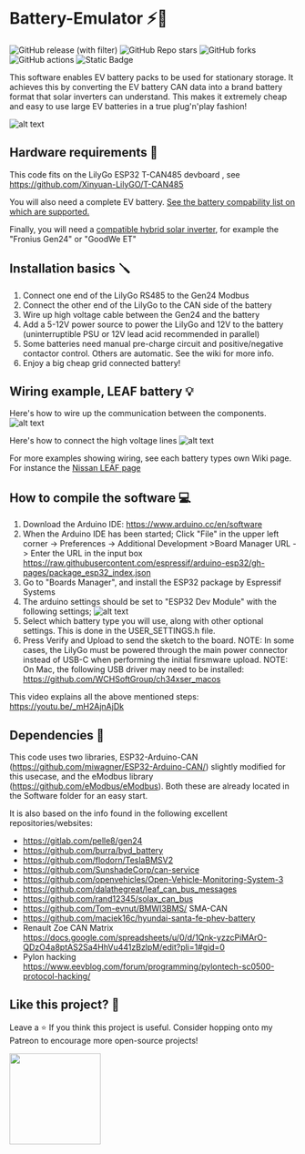 # Battery-Emulator ⚡🔋
![GitHub release (with filter)](https://img.shields.io/github/v/release/dalathegreat/BYD-Battery-Emulator-For-Gen24?color=%23008000)
![GitHub Repo stars](https://img.shields.io/github/stars/dalathegreat/Battery-Emulator?style=flat&color=%23128512)
![GitHub forks](https://img.shields.io/github/forks/dalathegreat/Battery-Emulator?style=flat&color=%23128512)
![GitHub actions](https://img.shields.io/github/actions/workflow/status/dalathegreat/BYD-Battery-Emulator-For-Gen24/compile-all-batteries.yml?color=0E810E)
![Static Badge](https://img.shields.io/badge/made-with_love-blue?color=%23008000)

This software enables EV battery packs to be used for stationary storage. It achieves this by converting the EV battery CAN data into a brand battery format that solar inverters can understand. This makes it extremely cheap and easy to use large EV batteries in a true plug'n'play fashion!

![alt text](https://github.com/dalathegreat/BYD-Battery-Emulator-For-Gen24/blob/main/Images/Fronius.png)

## Hardware requirements 📜
This code fits on the LilyGo ESP32 T-CAN485 devboard , see https://github.com/Xinyuan-LilyGO/T-CAN485

You will also need a complete EV battery. [See the battery compability list on which are supported.](https://github.com/dalathegreat/BYD-Battery-Emulator-For-Gen24/wiki#supported-batteries-list)

Finally, you will need a [compatible hybrid solar inverter](https://github.com/dalathegreat/BYD-Battery-Emulator-For-Gen24/wiki#supported-inverters-list), for example the "Fronius Gen24" or "GoodWe ET"

## Installation basics 🪛
1. Connect one end of the LilyGo RS485 to the Gen24 Modbus
2. Connect the other end of the LilyGo to the CAN side of the battery
3. Wire up high voltage cable between the Gen24 and the battery
4. Add a 5-12V power source to power the LilyGo and 12V to the battery (uninterruptible PSU or 12V lead acid recommended in parallel)
5. Some batteries need manual pre-charge circuit and positive/negative contactor control. Others are automatic. See the wiki for more info.
6. Enjoy a big cheap grid connected battery!

## Wiring example, LEAF battery 💡
Here's how to wire up the communication between the components.
![alt text](https://github.com/dalathegreat/BYD-Battery-Emulator-For-Gen24/blob/main/Images/Wiring.png)

Here's how to connect the high voltage lines
![alt text](https://github.com/dalathegreat/BYD-Battery-Emulator-For-Gen24/blob/main/Images/HighVoltageWiring.png)

For more examples showing wiring, see each battery types own Wiki page. For instance the [Nissan LEAF page](https://github.com/dalathegreat/BYD-Battery-Emulator-For-Gen24/wiki/Nissan-LEAF-battery#wiring-diagram)

## How to compile the software 💻
1. Download the Arduino IDE: https://www.arduino.cc/en/software
2. When the Arduino IDE has been started;
Click "File" in the upper left corner -> Preferences -> Additional Development >Board Manager URL -> Enter the URL in the input box https://raw.githubusercontent.com/espressif/arduino-esp32/gh-pages/package_esp32_index.json
3. Go to "Boards Manager", and install the ESP32 package by Espressif Systems
4. The arduino settings should be set to "ESP32 Dev Module" with the following settings;
![alt text](https://github.com/Xinyuan-LilyGO/T-CAN485/blob/main/img/arduino_setting.png)
5. Select which battery type you will use, along with other optional settings. This is done in the USER_SETTINGS.h file.
6. Press Verify and Upload to send the sketch to the board.
NOTE: In some cases, the LilyGo must be powered through the main power connector instead of USB-C
      when performing the initial firsmware upload.
NOTE: On Mac, the following USB driver may need to be installed: https://github.com/WCHSoftGroup/ch34xser_macos

This video explains all the above mentioned steps:
https://youtu.be/_mH2AjnAjDk

## Dependencies 📖
This code uses two libraries, ESP32-Arduino-CAN (https://github.com/miwagner/ESP32-Arduino-CAN/) slightly modified for this usecase, and the eModbus library (https://github.com/eModbus/eModbus). Both these are already located in the Software folder for an easy start.

It is also based on the info found in the following excellent repositories/websites:
- https://gitlab.com/pelle8/gen24
- https://github.com/burra/byd_battery
- https://github.com/flodorn/TeslaBMSV2
- https://github.com/SunshadeCorp/can-service
- https://github.com/openvehicles/Open-Vehicle-Monitoring-System-3
- https://github.com/dalathegreat/leaf_can_bus_messages
- https://github.com/rand12345/solax_can_bus
- https://github.com/Tom-evnut/BMWI3BMS/ SMA-CAN
- https://github.com/maciek16c/hyundai-santa-fe-phev-battery
- Renault Zoe CAN Matrix https://docs.google.com/spreadsheets/u/0/d/1Qnk-yzzcPiMArO-QDzO4a8ptAS2Sa4HhVu441zBzlpM/edit?pli=1#gid=0
- Pylon hacking https://www.eevblog.com/forum/programming/pylontech-sc0500-protocol-hacking/

## Like this project? 💖
Leave a ⭐ If you think this project is useful. Consider hopping onto my Patreon to encourage more open-source projects!

<a href="https://www.patreon.com/dala">
	<img src="https://c5.patreon.com/external/logo/become_a_patron_button@2x.png" width="160">
</a>
